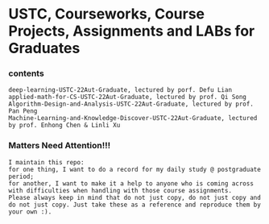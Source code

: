 # USTC, Courseworks, Course Projects, Assignments and LABs for Graduates
### contents
```
deep-learning-USTC-22Aut-Graduate, lectured by porf. Defu Lian 
applied-math-for-CS-USTC-22Aut-Graduate, lectured by prof. Qi Song
Algorithm-Design-and-Analysis-USTC-22Aut-Graduate, lectured by prof. Pan Peng
Machine-Learning-and-Knowledge-Discover-USTC-22Aut-Graduate, lectured by prof. Enhong Chen & Linli Xu
```
### Matters Need Attention!!!
```
I maintain this repo:
for one thing, I want to do a record for my daily study @ postgraduate period;
for another, I want to make it a help to anyone who is coming across with difficulties when handling with those course assignments.
Please always keep in mind that do not just copy, do not just copy and do not just copy. Just take these as a reference and reproduce them by your own :).
```

